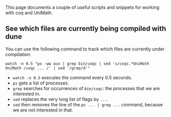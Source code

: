 This page documents a couple of useful scripts and snippets for working with coq and UniMath.

## See which files are currently being compiled with dune
You can use the following command to track which files are currently under compilation:
```coq
watch -n 0.5 "ps -ww aux | grep bin/coqc | sed 's/coqc.*UniMath UniMath /coqc ... /' | sed '/grep/d'"
```
* `watch -n 0.5` executes the command every 0.5 seconds.
* `ps` gets a list of processes.
* `grep` searches for occurrences of `bin/coqc`: the processes that we are interested in.
* `sed` replaces the very long list of flags by `...`.
* `sed` then removes the line of the `ps ... | grep ...` command, because we are not interested in that.
